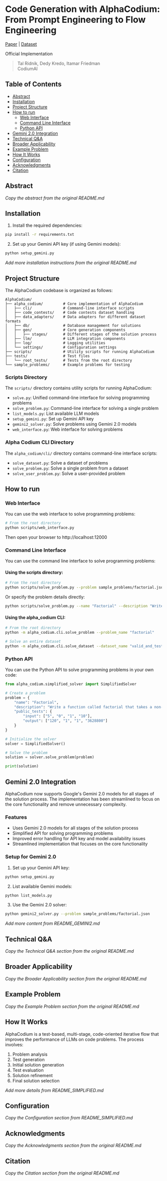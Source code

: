 # Code Generation with AlphaCodium: From Prompt Engineering to Flow Engineering

[Paper](https://arxiv.org/abs/2401.08500) |
[Dataset](https://huggingface.co/datasets/talrid/CodeContests_valid_and_test_AlphaCodium/blob/main/codecontests_valid_and_test_processed_alpha_codium.zip)

Official Implementation
> Tal Ridnik, Dedy Kredo, Itamar Friedman <br/> CodiumAI

## Table of Contents
- [Abstract](#abstract)
- [Installation](#installation)
- [Project Structure](#project-structure)
- [How to run](#how-to-run)
  - [Web Interface](#web-interface)
  - [Command Line Interface](#command-line-interface)
  - [Python API](#python-api)
- [Gemini 2.0 Integration](#gemini-20-integration)
- [Technical Q&A](#technical-qa)
- [Broader Applicability](#broader-applicability)
- [Example Problem](#example-problem)
- [How It Works](#how-it-works)
- [Configuration](#configuration)
- [Acknowledgments](#acknowledgments)
- [Citation](#citation)

## Abstract

*Copy the abstract from the original README.md*

## Installation

1. Install the required dependencies:

```bash
pip install -r requirements.txt
```

2. Set up your Gemini API key (if using Gemini models):

```bash
python setup_gemini.py
```

*Add more installation instructions from the original README.md*

## Project Structure

The AlphaCodium codebase is organized as follows:

```
AlphaCodium/
├── alpha_codium/         # Core implementation of AlphaCodium
│   ├── cli/              # Command-line interface scripts
│   ├── code_contests/    # Code contests dataset handling
│   ├── data_adapters/    # Data adapters for different dataset formats
│   ├── db/               # Database management for solutions
│   ├── gen/              # Core generation components
│   │   ├── stages/       # Different stages of the solution process
│   ├── llm/              # LLM integration components
│   ├── log/              # Logging utilities
│   └── settings/         # Configuration settings
├── scripts/              # Utility scripts for running AlphaCodium
├── tests/                # Test files
│   └── root_tests/       # Tests from the root directory
└── sample_problems/      # Example problems for testing
```

### Scripts Directory

The `scripts/` directory contains utility scripts for running AlphaCodium:

- `solve.py`: Unified command-line interface for solving programming problems
- `solve_problem.py`: Command-line interface for solving a single problem
- `list_models.py`: List available LLM models
- `setup_gemini.py`: Set up Gemini API key
- `gemini2_solver.py`: Solve problems using Gemini 2.0 models
- `web_interface.py`: Web interface for solving problems

### Alpha Codium CLI Directory

The `alpha_codium/cli/` directory contains command-line interface scripts:

- `solve_dataset.py`: Solve a dataset of problems
- `solve_problem.py`: Solve a single problem from a dataset
- `solve_user_problem.py`: Solve a user-provided problem

## How to run

### Web Interface

You can use the web interface to solve programming problems:

```bash
# From the root directory
python scripts/web_interface.py
```

Then open your browser to http://localhost:12000

### Command Line Interface

You can use the command line interface to solve programming problems:

#### Using the scripts directory:

```bash
# From the root directory
python scripts/solve_problem.py --problem sample_problems/factorial.json
```

Or specify the problem details directly:

```bash
python scripts/solve_problem.py --name "Factorial" --description "Write a function to calculate factorial" --test-inputs "5" "0" --test-outputs "120" "1" --output factorial_solution.py
```

#### Using the alpha_codium CLI:

```bash
# From the root directory
python -m alpha_codium.cli.solve_problem --problem_name "factorial"
```

```bash
# Solve an entire dataset
python -m alpha_codium.cli.solve_dataset --dataset_name "valid_and_test_processed"
```

### Python API

You can use the Python API to solve programming problems in your own code:

```python
from alpha_codium.simplified_solver import SimplifiedSolver

# Create a problem
problem = {
    "name": "Factorial",
    "description": "Write a function called factorial that takes a non-negative integer n as input and returns n!.",
    "public_tests": {
        "input": ["5", "0", "1", "10"],
        "output": ["120", "1", "1", "3628800"]
    }
}

# Initialize the solver
solver = SimplifiedSolver()

# Solve the problem
solution = solver.solve_problem(problem)

print(solution)
```

## Gemini 2.0 Integration

AlphaCodium now supports Google's Gemini 2.0 models for all stages of the solution process. The implementation has been streamlined to focus on the core functionality and remove unnecessary complexity.

### Features

- Uses Gemini 2.0 models for all stages of the solution process
- Simplified API for solving programming problems
- Improved error handling for API key and model availability issues
- Streamlined implementation that focuses on the core functionality

### Setup for Gemini 2.0

1. Set up your Gemini API key:

```bash
python setup_gemini.py
```

2. List available Gemini models:

```bash
python list_models.py
```

3. Use the Gemini 2.0 solver:

```bash
python gemini2_solver.py --problem sample_problems/factorial.json
```

*Add more content from README_GEMINI2.md*

## Technical Q&A

*Copy the Technical Q&A section from the original README.md*

## Broader Applicability

*Copy the Broader Applicability section from the original README.md*

## Example Problem

*Copy the Example Problem section from the original README.md*

## How It Works

AlphaCodium is a test-based, multi-stage, code-oriented iterative flow that improves the performance of LLMs on code problems. The process involves:

1. Problem analysis
2. Test generation
3. Initial solution generation
4. Test evaluation
5. Solution refinement
6. Final solution selection

*Add more details from README_SIMPLIFIED.md*

## Configuration

*Copy the Configuration section from README_SIMPLIFIED.md*

## Acknowledgments

*Copy the Acknowledgments section from the original README.md*

## Citation

*Copy the Citation section from the original README.md*